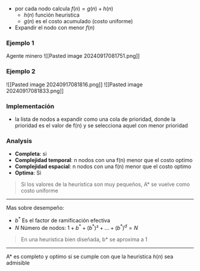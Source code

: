 + por cada nodo calcula $f(n)=g(n)+h(n)$
	+ $h(n)$ función heuristica
	+ $g(n)$  es el costo acumulado (costo uniforme)
+ Expandir el nodo con menor $f(n)$

### Ejemplo 1
Agente minero
![[Pasted image 20240917081751.png]]

### Ejemplo 2
![[Pasted image 20240917081816.png]]
![[Pasted image 20240917081833.png]]

### Implementación
+  la lista de nodos a expandir como una cola de prioridad, donde la prioridad es el valor de f(n) y se selecciona aquel con menor prioridad

### Analysis
+ **Completa**: si
+ **Complejidad temporal**: n nodos con una f(n) menor que el costo optimo
+ **Complejidad espacial**: n nodos con una f(n) menor que el costo optimo
+ **Optima**: Si

> Si los valores de la heurística son muy pequeños, A* se vuelve como costo uniforme

----
Mas sobre desempeño:
+ $b^*$ Es el factor de ramificación efectiva
+ $N$ Número de nodos: $1+b^*+(b^*)²+...+(b^*)^d=N$ 
> En una heuristica bien diseñada, b* se aproxima a 1

---
A* es completo y optimo si se cumple con que la heuristica $h(n)$ sea admisible

